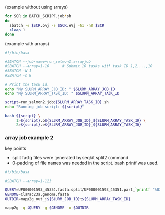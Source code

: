 
(example without using arrays)
```bash
for SCR in BATCH_SCRIPT.job*sh
do
  sbatch -o $SCR.o%j -e $SCR.e%j -N1 -n8 $SCR
  sleep 1
done
```

(example with arrays)
```bash
#!/bin/bash

#SBATCH --job-name=run_salmon2.arrayjob
#SBATCH --array=1-10      # Submit 10 tasks with task ID 1,2,...,10
#SBATCH -N 1
#SBATCH -n 8

# Print the task id.
echo "My SLURM_ARRAY_JOB_ID: " $SLURM_ARRAY_JOB_ID
echo "My SLURM_ARRAY_TASK_ID: " $SLURM_ARRAY_TASK_ID

script=run_salmon2.job${SLURM_ARRAY_TASK_ID}.sh
echo "Running job script: ${script}"

bash ${script} \
     1>${script}.o${SLURM_ARRAY_JOB_ID}_${SLURM_ARRAY_TASK_ID} \
     2>${script}.e${SLURM_ARRAY_JOB_ID}_${SLURM_ARRAY_TASK_ID}
```

### array job example 2

key points

  * split fastq files were generated by seqkit split2 command
  * 0-padding of file names was needed in the script. bash printf was used.

```bash
#!/bin/bash

#SBATCH --array=1-123

QUERY=UP000001593_45351.fasta.split/UP000001593_45351.part_`printf "%03d" ${SLURM_ARRAY_TASK_ID}`.fasta
GENOME=ClaPac23a.genome.fasta
OUTDIR=mapp2g_out_j${SLURM_JOB_ID}t${SLURM_ARRAY_TASK_ID}

mapp2g -q $QUERY -g $GENOME -o $OUTDIR
```
